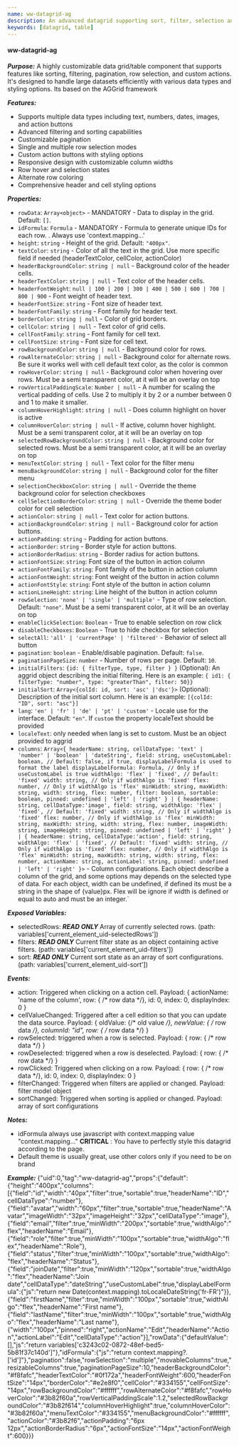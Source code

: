 ```yaml
---
name: ww-datagrid-ag
description: An advanced datagrid supporting sort, filter, selection and virtual scroll. Based on AG grid
keywords: [datagrid, table]
---
```


#### ww-datagrid-ag

***Purpose:***
A highly customizable data grid/table component that supports features like sorting, filtering, pagination, row selection, and custom actions. It's designed to handle large datasets efficiently with various data types and styling options. Its based on the AGGrid framework

***Features:***
- Supports multiple data types including text, numbers, dates, images, and action buttons
- Advanced filtering and sorting capabilities
- Customizable pagination
- Single and multiple row selection modes
- Custom action buttons with styling options
- Responsive design with customizable column widths
- Row hover and selection states
- Alternate row coloring
- Comprehensive header and cell styling options

***Properties:***
- `rowData`: `Array<object>` - MANDATORY - Data to display in the grid. Default: `[]`.
- `idFormula`: `Formula` - MANDATORY - Formula to generate unique IDs for each row. . Always use 'context.mapping...'
- `height`: `string` - Height of the grid. Default: `"400px"`.
- `textColor`: `string` - Color of all the text in the grid. Use more specific field if needed (headerTextColor, cellColor, actionColor)
- `headerBackgroundColor`: `string | null` - Background color of the header cells.
- `headerTextColor`: `string | null` - Text color of the header cells.
- `headerFontWeight`: `null | 100 | 200 | 300 | 400 | 500 | 600 | 700 | 800 | 900` - Font weight of header text.
- `headerFontSize`: `string` - Font size of header text.
- `headerFontFamily`: `string` - Font family for header text.
- `borderColor`: `string | null` - Color of grid borders.
- `cellColor`: `string | null` - Text color of grid cells.
- `cellFontFamily`: `string` - Font family for cell text.
- `cellFontSize`: `string` - Font size for cell text.
- `rowBackgroundColor`: `string | null` - Background color for rows.
- `rowAlternateColor`: `string | null` - Background color for alternate rows. Be sure it works well with cell default text color, as the color is common
- `rowHoverColor`: `string | null` - Background color when hovering over rows. Must be a semi transparent color, at it will be an overlay on top
- `rowVerticalPaddingScale`: `Number | null` - A number for scaling the vertical padding of cells. Use 2 to multiply it by 2 or a number between 0 and 1 to make it smaller.
- `columnHoverHighlight`: `string | null` - Does column highlight on hover is active 
- `columnHoverColor`: `string | null` - If active, column hover highlight. Must be a semi transparent color, at it will be an overlay on top
- `selectedRowBackgroundColor`: `string | null` - Background color for selected rows. Must be a semi transparent color, at it will be an overlay on top
- `menuTextColor`: `string | null` - Text color for the filter menu
- `menuBackgroundColor`: `string | null` - Background color for the filter menu
- `selectionCheckboxColor`: `string | null` - Override the theme background color for selection checkboxes
- `cellSelectionBorderColor`: `string | null` - Override the theme boder color for cell selection
- `actionColor`: `string | null` - Text color for action buttons.
- `actionBackgroundColor`: `string | null` - Background color for action buttons.
- `actionPadding`: `string` - Padding for action buttons.
- `actionBorder`: `string` - Border style for action buttons.
- `actionBorderRadius`: `string` - Border radius for action buttons.
- `actionFontSize`: `string`: Font size of the button in action column
- `actionFontFamily`: `string`: Font family of the button in action column
- `actionFontWeight`: `string`: Font weight of the button in action column
- `actionFontStyle`: `string`: Font style of the button in action column
- `actionLineHeight`: `string`: Line height of the button in action column
- `rowSelection`: `'none' | 'single' | 'multiple'` - Type of row selection. Default: `"none"`. Must be a semi transparent color, at it will be an overlay on top
- `enableClickSelection`: `Boolean` - True to enable selection on row click
- `disableCheckboxes`: `Boolean` - True to hide checkbox for selection
- `selectAll`: `'all' | 'currentPage' | 'filtered'` - Behavior of select all button
- `pagination`: `boolean` - Enable/disable pagination. Default: `false`.
- `paginationPageSize`: `number` - Number of rows per page. Default: `10`.
- `initialFilters`: `{id: { filterType, type, filter } }` (Optional): An aggrid object describing the initial filtering. Here is an example: `{ id1: { filterType: "number", type: "greaterThan", filter: 50}}`
- `initialSort`: `Array<{colId: id, sort: 'asc' |'dsc'}>` (Optional): Description of the initial sort column. Here is an example: `[{colId: "ID", sort: "asc"}]`
- `lang`: `'en' | 'fr' | 'de' | 'pt' | 'custom'` - Locale use for the interface. Default: `"en"`. If `custom` the property localeText should be provided
- `localeText`: only needed when lang is set to custom. Must be an object provided to aggrid 
- `columns`: `Array<{
    headerName: string,
    cellDataType: 'text' | 'number' | 'boolean' | 'dateString',
    field: string,
    useCustomLabel: boolean, // Default: false, if true, displayLabelFormula is used to format the label
    displayLabelFormula: Formula, // Only if useCustomLabel is true
    widthAlgo: 'flex' | 'fixed', // Default: 'fixed'
    width: string, // Only if widthAlgo is 'fixed'
    flex: number, // Only if widthAlgo is 'flex'
    minWidth: string,
    maxWidth: string,
    width: string,
    flex: number,
    filter: boolean,
    sortable: boolean,
    pinned: undefined | 'left' | 'right'
  } | {
    headerName: string,
    cellDataType:'image',
    field: string,
    widthAlgo: 'flex' | 'fixed', // Default: 'fixed'
    width: string, // Only if widthAlgo is 'fixed'
    flex: number, // Only if widthAlgo is 'flex'
    minWidth: string,
    maxWidth: string,
    width: string,
    flex: number,
    imageWidth: string,
    imageHeight: string,
    pinned: undefined | 'left' | 'right'
  } | {
    headerName: string,
    cellDataType:'action',
    field: string,
    widthAlgo: 'flex' | 'fixed', // Default: 'fixed'
    width: string, // Only if widthAlgo is 'fixed'
    flex: number, // Only if widthAlgo is 'flex'
    minWidth: string,
    maxWidth: string,
    width: string,
    flex: number,
    actionName: string,
    actionLabel: string,
    pinned: undefined | 'left' | 'right'
  }>` - Column configurations. Each object describe a column of the grid, and some options may depends on the selected type of data. For each object, width can be undefined, if defined its must be a string in the shape of {value}px. Flex will be ignore if width is defined or equal to auto and must be an integer.`

***Exposed Variables:***
- selectedRows: ***READ ONLY*** Array of currently selected rows. (path: variables['current_element_uid-selectedRows'])
- filters: ***READ ONLY*** Current filter state as an object containing active filters. (path: variables['current_element_uid-filters'])
- sort: ***READ ONLY*** Current sort state as an array of sort configurations. (path: variables['current_element_uid-sort'])

***Events:***
- action: Triggered when clicking on a action cell. Payload: { actionName: 'name of the column', row: { /* row data */}, id: 0, index: 0, displayIndex: 0 }
- cellValueChanged: Triggered after a cell edition so that you can update the data source. Payload: { oldValue: {/* old value */}, newValue: { /* row data */}, columnId: "id", row: { /* row data */} }
- rowSelected: triggered when a row is selected. Payload: { row: { /* row data */} }
- rowDeselected: triggered when a row is deselected. Payload: { row: { /* row data */} }
- rowClicked: Triggered when clicking on a row. Payload: { row: { /* row data */}, id: 0, index: 0, displayIndex: 0 }
- filterChanged: Triggered when filters are applied or changed. Payload: filter model object
- sortChanged: Triggered when sorting is applied or changed. Payload: array of sort configurations

***Notes:***
- idFormula always use javascript with context.mapping value "context.mapping..."
**CRITICAL** : You have to perfectly style this datagrid according to the page.
- Default theme is usually great, use other colors only if you need to be on brand

***Example:***
<elements>
{"uid":0,"tag":"ww-datagrid-ag","props":{"default":{"height":"400px","columns":[{"field":"id","width":"40px","filter":true,"sortable":true,"headerName":"ID","cellDataType":"number"},{"field":"avatar","width":"60px","filter":true,"sortable":true,"headerName":"Avatar","imageWidth":"32px","imageHeight":"32px","cellDataType":"image"},{"field":"email","filter":true,"minWidth":"200px","sortable":true,"widthAlgo":"flex","headerName":"Email"},{"field":"role","filter":true,"minWidth":"100px","sortable":true,"widthAlgo":"flex","headerName":"Role"},{"field":"status","filter":true,"minWidth":"100px","sortable":true,"widthAlgo":"flex","headerName":"Status"},{"field":"joinDate","filter":true,"minWidth":"120px","sortable":true,"widthAlgo":"flex","headerName":"Join date","cellDataType":"dateString","useCustomLabel":true,"displayLabelFormula":{"js":"return new Date(context.mapping).toLocaleDateString('fr-FR')"}},{"field":"firstName","filter":true,"minWidth":"100px","sortable":true,"widthAlgo":"flex","headerName":"First name"},{"field":"lastName","filter":true,"minWidth":"100px","sortable":true,"widthAlgo":"flex","headerName":"Last name"},{"width":"100px","pinned":"right","actionName":"Edit","headerName":"Action","actionLabel":"Edit","cellDataType":"action"}],"rowData":{"defaultValue":[],"js":"return variables['c3243c02-0872-48ef-bed5-5b81f37c140d']"},"idFormula":{"js":"return context.mapping?.['id']"},"pagination":false,"rowSelection":"multiple","movableColumns":true,"resizableColumns":true,"paginationPageSize":10,"headerBackgroundColor":"#f8fafc","headerTextColor":"#0f172a","headerFontWeight":600,"headerFontSize":"14px","borderColor":"#e2e8f0","cellColor":"#334155","cellFontSize":"14px","rowBackgroundColor":"#ffffff","rowAlternateColor":"#f8fafc","rowHoverColor":"#3b82f60a","rowVerticalPaddingScale":1.2,"selectedRowBackgroundColor":"#3b82f614","columnHoverHighlight":true,"columnHoverColor":"#3b82f60a","menuTextColor":"#334155","menuBackgroundColor":"#ffffff","actionColor":"#3b82f6","actionPadding":"6px 12px","actionBorderRadius":"6px","actionFontSize":"14px","actionFontWeight":600}}}
</elements>

